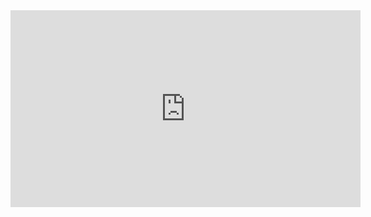 <iframe width="560" height="315" src="https://www.youtube.com/embed/XsCHPcOiEfQ" title="YouTube video player" frameborder="0" allow="accelerometer; autoplay; clipboard-write; encrypted-media; gyroscope; picture-in-picture" allowfullscreen></iframe>
